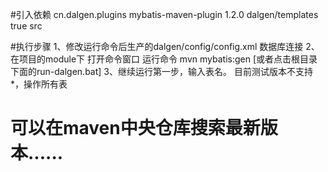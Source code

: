 #引入依赖
<build>
    <plugins>
	<plugin>
			<groupId>cn.dalgen.plugins</groupId>
			<artifactId>mybatis-maven-plugin</artifactId>
			<version>1.2.0</version>
			<configuration>
				<templateDirectory>dalgen/templates</templateDirectory>
				<copyTemplate>true</copyTemplate>
				<outputDirectory>src</outputDirectory>
			</configuration>
		</plugin>
    </plugins>
</build>

#执行步骤
1、修改运行命令后生产的dalgen/config/config.xml 数据库连接
2、在项目的module下 打开命令窗口 运行命令 mvn mybatis:gen [或者点击根目录下面的run-dalgen.bat]
3、继续运行第一步，输入表名。  目前测试版本不支持*，操作所有表

# 可以在maven中央仓库搜索最新版本......
